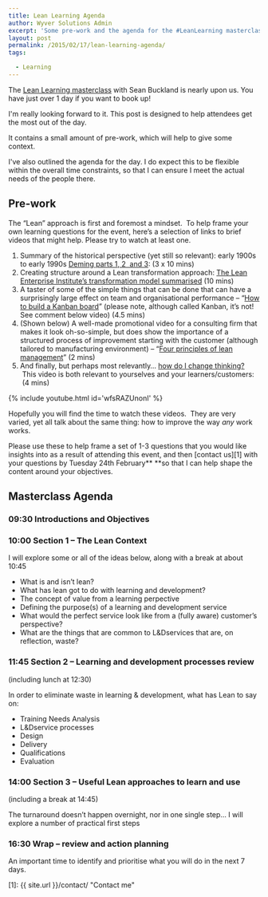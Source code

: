 ```yaml
---
title: Lean Learning Agenda
author: Wyver Solutions Admin
excerpt: 'Some pre-work and the agenda for the #LeanLearning masterclass on Feb 26th. This is important reading for all attendees.<br /><a href="http://leanlearningmasterclass.eventbrite.com">Join us</a>'
layout: post
permalink: /2015/02/17/lean-learning-agenda/
tags:

  - Learning
---
```

The <a href="https://leanlearningmasterclass.eventbrite.com" target="_blank">Lean Learning masterclass</a> with Sean Buckland is nearly upon us. You have just over 1 day if you want to book up!

I'm really looking forward to it. This post is designed to help attendees get the most out of the day.

It contains a small amount of pre-work, which will help to give some context.

I've also outlined the agenda for the day. I do expect this to be flexible within the overall time constraints, so that I can ensure I meet the actual needs of the people there.

## Pre-work

The “Lean” approach is first and foremost a mindset.  To help frame your own learning questions for the event, here’s a selection of links to brief videos that might help. Please try to watch at least one.

  1. Summary of the historical perspective (yet still so relevant): early 1900s to early 1990s <a href="https://www.youtube.com/watch?v=GHvnIm9UEoQ&amp;index=1&amp;list=PL98D93E7C8E4047DC" target="_blank">Deming parts 1, 2  and 3</a>: (3 x 10 mins)
  2. Creating structure around a Lean transformation approach: <a href="https://www.youtube.com/watch?v=kEcdliWZH30" target="_blank">The Lean Enterprise Institute’s transformation model summarised</a> (10 mins)
  3. A taster of some of the simple things that can be done that can have a surprisingly large effect on team and organisational performance &#8211; &#8220;<a href="https://www.youtube.com/watch?v=N3BoLRVXoI0" target="_blank">How to build a Kanban board</a>&#8221; (please note, although called Kanban, it’s not! See comment below video) (4.5 mins)
  4. (Shown below) A well-made promotional video for a consulting firm that makes it look oh-so-simple, but does show the importance of a structured process of improvement starting with the customer (although tailored to manufacturing environment) &#8211; &#8220;<a href="https://www.youtube.com/watch?v=wfsRAZUnonI" target="_blank">Four principles of lean management</a>&#8221; (2 mins)
  5. And finally, but perhaps most relevantly… <a href="https://www.youtube.com/watch?v=bcdahNIu820" target="_blank">how do I change thinking?</a>  This video is both relevant to yourselves and your learners/customers:  (4 mins)

{% include youtube.html id='wfsRAZUnonI' %}

Hopefully you will find the time to watch these videos.  They are very varied, yet all talk about the same thing: how to improve the way *any* work works.

Please use these to help frame a set of 1-3 questions that you would like insights into as a result of attending this event, and then [contact us][1] with your questions by Tuesday 24th February** **so that I can help shape the content around your objectives.

## Masterclass Agenda

### 09:30 Introductions and Objectives

### 10:00 Section 1 – The Lean Context

I will explore some or all of the ideas below, along with a break at about 10:45

  * What is and isn&#8217;t lean?
  * What has lean got to do with learning and development?
  * The concept of value from a learning perpective
  * Defining the purpose(s) of a learning and development service
  * What would the perfect service look like from a (fully aware) customer&#8217;s perspective?
  * What are the things that are common to L&amp;Dservices that are, on reflection, waste?

### 11:45 Section 2 – Learning and development processes review

(including lunch at 12:30)

In order to eliminate waste in learning &amp; development, what has Lean to say on:

  * Training Needs Analysis
  * L&amp;Dservice processes
  * Design
  * Delivery
  * Qualifications
  * Evaluation

### 14:00 Section 3 – Useful Lean approaches to learn and use

(including a break at 14:45)

The turnaround doesn&#8217;t happen overnight, nor in one single step&#8230; I will explore a number of practical first steps

### 16:30 Wrap – review and action planning

An important time to identify and prioritise what you will do in the next 7 days.

 [1]: {{ site.url }}/contact/ "Contact me"
